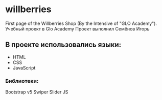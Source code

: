 
# willberries
First page of the Willberries Shop (By the Intensive of "GLO Academy").
Учебный проект в Glo Academy 
Проект выполнил Семёнов Игорь
## В проекте использовались языки:
- HTML
- CSS
- JavaScript
### Библиотеки:
Bootstrap v5
Swiper Slider JS
